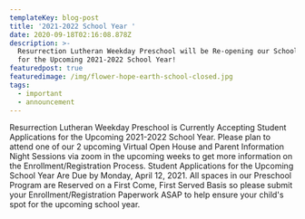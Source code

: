 ```yaml
---
templateKey: blog-post
title: '2021-2022 School Year '
date: 2020-09-18T02:16:08.878Z
description: >-
  Resurrection Lutheran Weekday Preschool will be Re-opening our School Doors
  for the Upcoming 2021-2022 School Year!
featuredpost: true
featuredimage: /img/flower-hope-earth-school-closed.jpg
tags:
  - important
  - announcement
---
```

Resurrection Lutheran Weekday Preschool is Currently Accepting Student Applications for the Upcoming 2021-2022 School Year. Please plan to attend one of our 2 upcoming Virtual Open House and Parent Information Night Sessions via zoom in the upcoming weeks to get more information on the Enrollment/Registration Process. Student Applications for the Upcoming School Year Are Due by Monday, April 12, 2021. All spaces in our Preschool Program are Reserved on a First Come, First Served Basis so please submit your Enrollment/Registration Paperwork ASAP to help ensure your child's spot for the upcoming school year.
